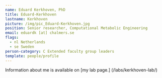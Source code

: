 ```yaml
---
name: Eduard Kerkhoven, PhD
title: Eduard-Kerkhoven
lastname: Kerkhoven
picture: /img/pic_Eduard-Kerkhoven.jpg
position: Senior researcher, Computational Metabolic Engineering
email: eduardk [at] chalmers.se
flags:
  - nl Netherlands
  - se Sweden
person-category: C Extended faculty group leaders
template: people/profile
---
```

Information about me is available on [my lab page.] (/labs/kerkhoven-lab/)

